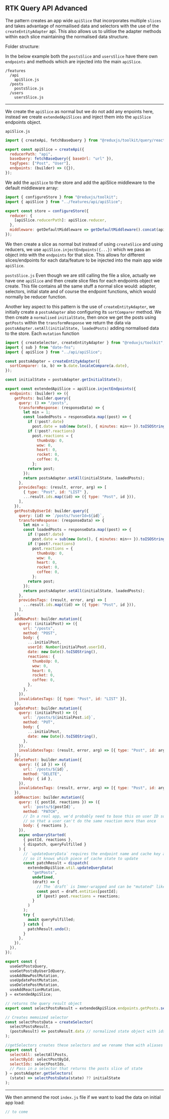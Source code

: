 ## RTK Query API Advanced

The pattern creates an app wide `apiSlice` that incorporates multiple `slices` and takes advantage of normailised data and selectors with the use of the `createEntityAdapter` api. This also allows us to ulitlise the adapter methods within each slice maintaining the normalised data structure.

Folder structure:

In the below example both the `postsSlice` and `usersSlice` have there own `endpoints` and methods which are injected into the main `apiSlice`.

```
/features
  /api
    apiSlice.js
  /posts
    postsSlice.js
  /users
    usersSlice.js
```

---

We create the `apiSlice` as normal but we do not add any enpoints here, instead we create `extendedApiSlices` and inject them into the `apiSlice` endpoints object.

`apiSlice.js`

```js
import { createApi, fetchBaseQuery } from "@reduxjs/toolkit/query/react";

export const apiSlice = createApi({
  reducerPath: "api",
  baseQuery: fetchBaseQuery({ baseUrl: "url" }),
  tagTypes: ["Post", "User"],
  endpoints: (builder) => ({}),
});
```

We add the `apiSlice` to the store and add the apiSlice middleware to the default middleware array:

```js
import { configureStore } from "@reduxjs/toolkit";
import { apiSlice } from "../features/api/apiSlice";

export const store = configureStore({
  reducer: {
    [apiSlice.reducerPath]: apiSlice.reducer,
  },
  middleware: getDefaultMiddleware => getDefaultMiddleware().concat(apiSlice.middleware);
});
```

We then create a slice as normal but instead of using `createSlice` and using reducers, we use `apiSlice.injectEndpoints({...})` which we pass an object into with the `endpoints` for that slice. This allows for different slices/endpoints for each data/feature to be injected into the main app wide `apiSlice`.

`postsSlice.js`
Even though we are still calling the file a slice, actually we have one `apiSlice` and then create slice files for each endpoints object we create. This file contains all the same stuff a normal slice would: adapter, selectors, initial state and of course the endpoint functions, which would normally be reducer function.

Another key aspect to this pattern is the use of `createEntityAdapter`, we initially create a `postsAdapter` also configuring its `sortComparer` method.
We then create a `normalised` `initialState`, then once we get the posts using `getPosts` within the `transformResponse` we return the data via `postsAdapter.setAll(initialState, loadedPosts)` adding normalised data to the store. Each `mutation` function

```js
import { createSelector, createEntityAdapter } from "@reduxjs/toolkit";
import { sub } from "date-fns";
import { apiSlice } from "../api/apiSlice";

const postsAdapter = createEntityAdapter({
  sortComparer: (a, b) => b.date.localeCompare(a.date),
});

const initialState = postsAdapter.getInitialState();

export const extendedApiSlice = apiSlice.injectEndpoints({
  endpoints: (builder) => ({
    getPosts: builder.query({
      query: () => "/posts",
      transformResponse: (responseData) => {
        let min = 1;
        const loadedPosts = responseData.map((post) => {
          if (!post?.date)
            post.date = sub(new Date(), { minutes: min++ }).toISOString();
          if (!post?.reactions)
            post.reactions = {
              thumbsUp: 0,
              wow: 0,
              heart: 0,
              rocket: 0,
              coffee: 0,
            };
          return post;
        });
        return postsAdapter.setAll(initialState, loadedPosts);
      },
      providesTags: (result, error, arg) => [
        { type: "Post", id: "LIST" },
        ...result.ids.map((id) => ({ type: "Post", id })),
      ],
    }),
    getPostsByUserId: builder.query({
      query: (id) => `/posts/?userId=${id}`,
      transformResponse: (responseData) => {
        let min = 1;
        const loadedPosts = responseData.map((post) => {
          if (!post?.date)
            post.date = sub(new Date(), { minutes: min++ }).toISOString();
          if (!post?.reactions)
            post.reactions = {
              thumbsUp: 0,
              wow: 0,
              heart: 0,
              rocket: 0,
              coffee: 0,
            };
          return post;
        });
        return postsAdapter.setAll(initialState, loadedPosts);
      },
      providesTags: (result, error, arg) => [
        ...result.ids.map((id) => ({ type: "Post", id })),
      ],
    }),
    addNewPost: builder.mutation({
      query: (initialPost) => ({
        url: "/posts",
        method: "POST",
        body: {
          ...initialPost,
          userId: Number(initialPost.userId),
          date: new Date().toISOString(),
          reactions: {
            thumbsUp: 0,
            wow: 0,
            heart: 0,
            rocket: 0,
            coffee: 0,
          },
        },
      }),
      invalidatesTags: [{ type: "Post", id: "LIST" }],
    }),
    updatePost: builder.mutation({
      query: (initialPost) => ({
        url: `/posts/${initialPost.id}`,
        method: "PUT",
        body: {
          ...initialPost,
          date: new Date().toISOString(),
        },
      }),
      invalidatesTags: (result, error, arg) => [{ type: "Post", id: arg.id }],
    }),
    deletePost: builder.mutation({
      query: ({ id }) => ({
        url: `/posts/${id}`,
        method: "DELETE",
        body: { id },
      }),
      invalidatesTags: (result, error, arg) => [{ type: "Post", id: arg.id }],
    }),
    addReaction: builder.mutation({
      query: ({ postId, reactions }) => ({
        url: `posts/${postId}`,
        method: "PATCH",
        // In a real app, we'd probably need to base this on user ID somehow
        // so that a user can't do the same reaction more than once
        body: { reactions },
      }),
      async onQueryStarted(
        { postId, reactions },
        { dispatch, queryFulfilled }
      ) {
        // `updateQueryData` requires the endpoint name and cache key arguments,
        // so it knows which piece of cache state to update
        const patchResult = dispatch(
          extendedApiSlice.util.updateQueryData(
            "getPosts",
            undefined,
            (draft) => {
              // The `draft` is Immer-wrapped and can be "mutated" like in createSlice
              const post = draft.entities[postId];
              if (post) post.reactions = reactions;
            }
          )
        );
        try {
          await queryFulfilled;
        } catch {
          patchResult.undo();
        }
      },
    }),
  }),
});

export const {
  useGetPostsQuery,
  useGetPostsByUserIdQuery,
  useAddNewPostMutation,
  useUpdatePostMutation,
  useDeletePostMutation,
  useAddReactionMutation,
} = extendedApiSlice;

// returns the query result object
export const selectPostsResult = extendedApiSlice.endpoints.getPosts.select();

// Creates memoized selector
const selectPostsData = createSelector(
  selectPostsResult,
  (postsResult) => postsResult.data // normalized state object with ids & entities
);

//getSelectors creates these selectors and we rename them with aliases using destructuring
export const {
  selectAll: selectAllPosts,
  selectById: selectPostById,
  selectIds: selectPostIds,
  // Pass in a selector that returns the posts slice of state
} = postsAdapter.getSelectors(
  (state) => selectPostsData(state) ?? initialState
);
```

---

We then ammend the root `index.js` file if we want to load the data on initial app load:

```js
// to come
```
